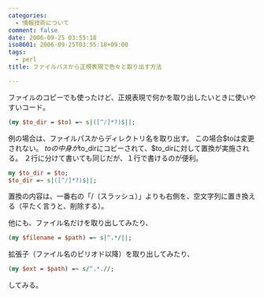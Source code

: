 ```yaml
---
categories:
  - 情報技術について
comment: false
date: 2006-09-25 03:55:18
iso8601: 2006-09-25T03:55:18+09:00
tags:
  - perl
title: ファイルパスから正規表現で色々と取り出す方法

---
```


ファイルのコピーでも使ったけど、正規表現で何かを取り出したいときに使いやすいコード。

```perl
(my $to_dir = $to) =~ s|([^/]*?)$||;
```

例の場合は、ファイルパスからディレクトリ名を取り出す。
この場合$toは変更されない。
$toの中身が$to_dirにコピーされて、$to_dirに対して置換が実施される。
２行に分けて書いても同じだが、１行で書けるのが便利。

```perl
my $to_dir = $to;
$to_dir =~ s|([^/]*?)$||;
```

置換の内容は、一番右の「/（スラッシュ）」よりも右側を、空文字列に置き換える（平たく言うと、削除する）。

他にも、ファイル名だけを取り出してみたり、

```perl
(my $filename = $path) =~ s|^.*/||;
```

拡張子（ファイル名のピリオド以降）を取り出してみたり、

```perl
(my $ext = $path) =~ s/^.*.//;
```

してみる。

